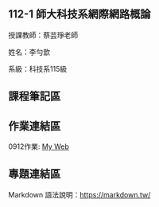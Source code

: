 ## 112-1 師大科技系網際網路概論

授課教師：蔡芸琤老師

姓名：李勻歆

系級：科技系115級

## 課程筆記區
## 作業連結區

0912作業: [My Web](https://yunxin0118.github.io/html/)

## 專題連結區
Markdown 語法說明：https://markdown.tw/
